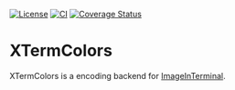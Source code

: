 [![License](http://img.shields.io/badge/license-MIT-brightgreen.svg?style=flat)](LICENSE) [![CI](https://github.com/JuliaImages/XTermColors.jl/actions/workflows/ci.yml/badge.svg)](https://github.com/JuliaImages/XTermColors.jl/actions/workflows/ci.yml) [![Coverage Status](https://codecov.io/gh/JuliaImages/XTermColors.jl/branch/master/graphs/badge.svg?branch=master)](https://app.codecov.io/gh/JuliaImages/XTermColors.jl)

# XTermColors

XTermColors is a encoding backend for [ImageInTerminal](https://github.com/JuliaImages/ImageInTerminal.jl).
